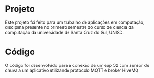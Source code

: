 # Projeto
Este projeto foi feito para um trabalho de aplicações em computação, disciplina presente no primeiro semestre do curso de ciência da computação da universidade de Santa Cruz do Sul, UNISC.
# Código
O código foi desenvolvido para a conexão de um esp 32 com sensor de chuva a um aplicativo utilizando protocolo MQTT e broker HiveMQ
